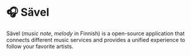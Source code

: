 # 🎧 Sävel

Sävel (_music note_, _melody_ in Finnish) is a open-source application that connects different music services and
provides a unified experience to follow your favorite artists.

